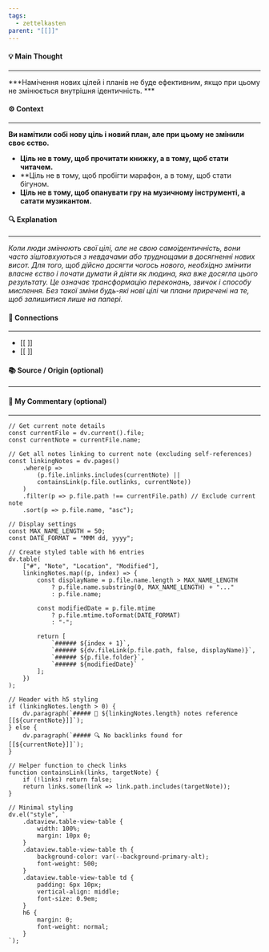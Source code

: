 ```yaml
---
tags:
  - zettelkasten
parent: "[[]]"
---
```

#### 💡 Main Thought  
---
***Намічення нових цілей і планів не буде ефективним, якщо при цьому не змінюється внутрішня ідентичність. ***

#### ⚙ Context  
---
**Ви намітили собі нову ціль і новий план, але при цьому не змінили своє єство.**

- **Ціль не в тому, щоб прочитати книжку, а в тому, щоб стати читачем.**
- **Ціль не в тому, щоб пробігти марафон, а в тому, щоб стати бігуном.
- **Ціль не в тому, щоб опанувати гру на музичному інструменті, а сатати музикантом.**

#### 🔍 Explanation  
---
*Коли люди змінюють свої цілі, але не свою самоідентичність, вони часто зіштовхуються з невдачами або труднощами в досягненні нових висот. Для того, щоб дійсно досягти чогось нового, необхідно змінити власне єство і почати думати й діяти як людина, яка вже досягла цього результату. Це означає трансформацію переконань, звичок і способу мислення. Без такої зміни будь-які нові цілі чи плани приречені на те, щоб залишитися лише на папері.*

#### 🧱 Connections  
---
- [[ ]]  
- [[ ]]


#### 📚 Source / Origin (optional)  
---


#### 🧠 My Commentary (optional)  
---


```dataviewjs
// Get current note details
const currentFile = dv.current().file;
const currentNote = currentFile.name;

// Get all notes linking to current note (excluding self-references)
const linkingNotes = dv.pages()
    .where(p => 
        (p.file.inlinks.includes(currentNote) || 
        containsLink(p.file.outlinks, currentNote))
    )
    .filter(p => p.file.path !== currentFile.path) // Exclude current note
    .sort(p => p.file.name, "asc");

// Display settings
const MAX_NAME_LENGTH = 50;
const DATE_FORMAT = "MMM dd, yyyy";

// Create styled table with h6 entries
dv.table(
    ["#", "Note", "Location", "Modified"],
    linkingNotes.map((p, index) => {
        const displayName = p.file.name.length > MAX_NAME_LENGTH
            ? p.file.name.substring(0, MAX_NAME_LENGTH) + "..." 
            : p.file.name;
        
        const modifiedDate = p.file.mtime 
            ? p.file.mtime.toFormat(DATE_FORMAT) 
            : "-";

        return [
            `###### ${index + 1}`,
            `###### ${dv.fileLink(p.file.path, false, displayName)}`,
            `###### ${p.file.folder}`,
            `###### ${modifiedDate}`
        ];
    })
);

// Header with h5 styling
if (linkingNotes.length > 0) {
    dv.paragraph(`##### 📌 ${linkingNotes.length} notes reference [[${currentNote}]]`);
} else {
    dv.paragraph(`##### 🔍 No backlinks found for [[${currentNote}]]`);
}

// Helper function to check links
function containsLink(links, targetNote) {
    if (!links) return false;
    return links.some(link => link.path.includes(targetNote));
}

// Minimal styling
dv.el("style", `
    .dataview.table-view-table {
        width: 100%;
        margin: 10px 0;
    }
    .dataview.table-view-table th {
        background-color: var(--background-primary-alt);
        font-weight: 500;
    }
    .dataview.table-view-table td {
        padding: 6px 10px;
        vertical-align: middle;
        font-size: 0.9em;
    }
    h6 {
        margin: 0;
        font-weight: normal;
    }
`);
```